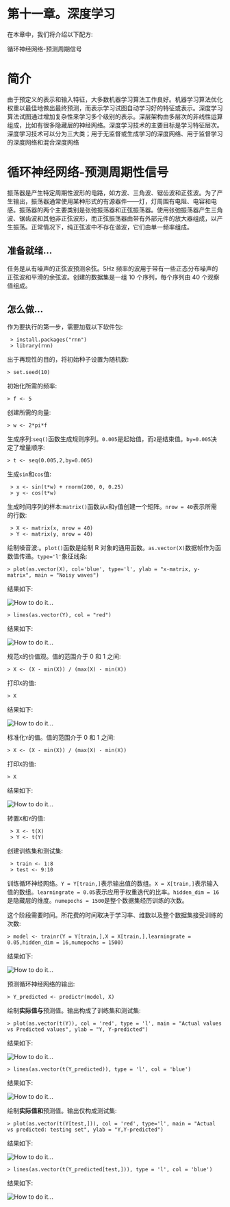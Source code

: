 

# 第十一章。深度学习

在本章中，我们将介绍以下配方:

循环神经网络-预测周期信号

# 简介

由于预定义的表示和输入特征，大多数机器学习算法工作良好。机器学习算法优化权重以最佳地做出最终预测，而表示学习试图自动学习好的特征或表示。深度学习算法试图通过增加复杂性来学习多个级别的表示。深层架构由多层次的非线性运算组成，比如有很多隐藏层的神经网络。深度学习技术的主要目标是学习特征层次。深度学习技术可以分为三大类；用于无监督或生成学习的深度网络、用于监督学习的深度网络和混合深度网络



# 循环神经网络-预测周期性信号

振荡器是产生特定周期性波形的电路，如方波、三角波、锯齿波和正弦波。为了产生输出，振荡器通常使用某种形式的有源器件——灯，灯周围有电阻、电容和电感。振荡器的两个主要类别是张弛振荡器和正弦振荡器。使用张弛振荡器产生三角波、锯齿波和其他非正弦波形，而正弦振荡器由带有外部元件的放大器组成，以产生振荡。正常情况下，纯正弦波中不存在谐波，它们由单一频率组成。

## 准备就绪...

任务是从有噪声的正弦波预测余弦。5Hz 频率的波用于带有一些正态分布噪声的正弦波和平滑的余弦波。创建的数据集是一组 10 个序列，每个序列由 40 个观察值组成。

## 怎么做...

作为要执行的第一步，需要加载以下软件包:

```
 > install.packages("rnn")
 > library(rnn)

```

出于再现性的目的，将初始种子设置为随机数:

```
> set.seed(10)

```

初始化所需的频率:

```
> f <- 5

```

创建所需的向量:

```
> w <- 2*pi*f

```

生成序列:`seq()`函数生成规则序列。`0.005`是起始值，而`2`是结束值。`by=0.005`决定了增量顺序:

```
> t <- seq(0.005,2,by=0.005)

```

生成`sin`和`cos`值:

```
 > x <- sin(t*w) + rnorm(200, 0, 0.25)
 > y <- cos(t*w)

```

生成时间序列的样本:`matrix()`函数从`x`和`y`值创建一个矩阵。`nrow = 40`表示所需的行数:

```
 > X <- matrix(x, nrow = 40)
 > Y <- matrix(y, nrow = 40)

```

绘制噪音波:。`plot()`函数是绘制 R 对象的通用函数。`as.vector(X)`数据帧作为函数值传递。`type='l'`象征线条:

```
> plot(as.vector(X), col='blue', type='l', ylab = "x-matrix, y-matrix", main = "Noisy waves")

```

结果如下:

![How to do it...](img/image_11_001.jpg)

```
> lines(as.vector(Y), col = "red")

```

结果如下:

![How to do it...](img/image_11_002.jpg)

规范`X`的价值观。值的范围介于 0 和 1 之间:

```
> X <- (X - min(X)) / (max(X) - min(X))

```

打印`X`的值:

```
> X

```

结果如下:

![How to do it...](img/image_11_003.jpg)

标准化`Y`的值。值的范围介于 0 和 1 之间:

```
> X <- (X - min(X)) / (max(X) - min(X))

```

打印`X`的值:

```
> X

```

结果如下:

![How to do it...](img/image_11_004.jpg)

转置`X`和`Y`的值:

```
 > X <- t(X)
 > Y <- t(Y)

```

创建训练集和测试集:

```
 > train <- 1:8
 > test <- 9:10

```

训练循环神经网络。`Y = Y[train,]`表示输出值的数组。`X = X[train,]`表示输入值的数组。`learningrate = 0.05`表示应用于权重迭代的比率。`hidden_dim = 16`是隐藏层的维度。`numepochs = 1500`是整个数据集经历训练的次数。

这个阶段需要时间。所花费的时间取决于学习率、维数以及整个数据集接受训练的次数:

```
> model <- trainr(Y = Y[train,],X = X[train,],learningrate = 0.05,hidden_dim = 16,numepochs = 1500)

```

结果如下:

![How to do it...](img/image_11_005.jpg)

预测循环神经网络的输出:

```
> Y_predicted <- predictr(model, X)

```

绘制**实际值与**预测值。输出构成了训练集和测试集:

```
> plot(as.vector(t(Y)), col = 'red', type = 'l', main = "Actual values vs Predicted values", ylab = "Y, Y-predicted")

```

结果如下:

![How to do it...](img/image_11_006.jpg)

```
> lines(as.vector(t(Y_predicted)), type = 'l', col = 'blue')

```

结果如下:

![How to do it...](img/image_11_007.jpg)

绘制**实际值和**预测值。输出仅构成测试集:

```
> plot(as.vector(t(Y[test,])), col = 'red', type='l', main = "Actual vs predicted: testing set", ylab = "Y,Y-predicted")

```

结果如下:

![How to do it...](img/image_11_008.jpg)

```
> lines(as.vector(t(Y_predicted[test,])), type = 'l', col = 'blue')

```

结果如下:

![How to do it...](img/image_11_009.jpg)